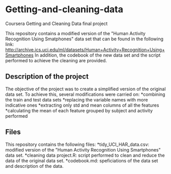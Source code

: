 # Getting-and-cleaning-data
Coursera Getting and Cleaning Data final project

This repository contains a modified version of the "Human Activity Recognition Using Smatphones" data set that can be found in the following link: http://archive.ics.uci.edu/ml/datasets/Human+Activity+Recognition+Using+Smartphones
In addition, the codebook of the new data set and the script performed to achieve the cleaning are provided.

## Description of the project
The objective of the project was to create a simplified version of the original data set. To achieve this, several modifications were carried on:
*combining the train and test data sets
*replacing the variable names with more indicative ones
*extracting only std and mean columns of all the features
*calculating the mean of each feature grouped by subject and activity performed

## Files
This repository contains the following files:
*tidy_UCI_HAR_data.csv: modified version of the "Human Activity Recognition Using Smartphones" data set.
*cleaning data project.R: script performed to clean and reduce the data of the original data set.
*codebook.md: speficiations of the data set and description of the data.


